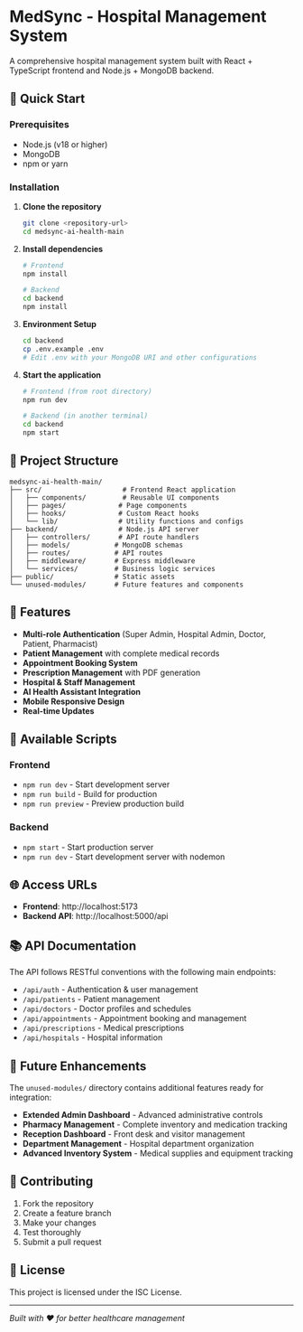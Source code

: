 # MedSync - Hospital Management System

A comprehensive hospital management system built with React + TypeScript frontend and Node.js + MongoDB backend.

## 🚀 Quick Start

### Prerequisites
- Node.js (v18 or higher)
- MongoDB
- npm or yarn

### Installation

1. **Clone the repository**
   ```bash
   git clone <repository-url>
   cd medsync-ai-health-main
   ```

2. **Install dependencies**
   ```bash
   # Frontend
   npm install
   
   # Backend
   cd backend
   npm install
   ```

3. **Environment Setup**
   ```bash
   cd backend
   cp .env.example .env
   # Edit .env with your MongoDB URI and other configurations
   ```

4. **Start the application**
   ```bash
   # Frontend (from root directory)
   npm run dev
   
   # Backend (in another terminal)
   cd backend
   npm start
   ```

## 📁 Project Structure

```
medsync-ai-health-main/
├── src/                    # Frontend React application
│   ├── components/         # Reusable UI components
│   ├── pages/             # Page components
│   ├── hooks/             # Custom React hooks
│   └── lib/               # Utility functions and configs
├── backend/               # Node.js API server
│   ├── controllers/       # API route handlers
│   ├── models/           # MongoDB schemas
│   ├── routes/           # API routes
│   ├── middleware/       # Express middleware
│   └── services/         # Business logic services
├── public/               # Static assets
└── unused-modules/       # Future features and components
```

## 🎯 Features

- **Multi-role Authentication** (Super Admin, Hospital Admin, Doctor, Patient, Pharmacist)
- **Patient Management** with complete medical records
- **Appointment Booking System**
- **Prescription Management** with PDF generation
- **Hospital & Staff Management**
- **AI Health Assistant Integration**
- **Mobile Responsive Design**
- **Real-time Updates**

## 🔧 Available Scripts

### Frontend
- `npm run dev` - Start development server
- `npm run build` - Build for production
- `npm run preview` - Preview production build

### Backend
- `npm start` - Start production server
- `npm run dev` - Start development server with nodemon

## 🌐 Access URLs

- **Frontend**: http://localhost:5173
- **Backend API**: http://localhost:5000/api

## 📚 API Documentation

The API follows RESTful conventions with the following main endpoints:

- `/api/auth` - Authentication & user management
- `/api/patients` - Patient management
- `/api/doctors` - Doctor profiles and schedules
- `/api/appointments` - Appointment booking and management
- `/api/prescriptions` - Medical prescriptions
- `/api/hospitals` - Hospital information

## 🔮 Future Enhancements

The `unused-modules/` directory contains additional features ready for integration:

- **Extended Admin Dashboard** - Advanced administrative controls
- **Pharmacy Management** - Complete inventory and medication tracking
- **Reception Dashboard** - Front desk and visitor management
- **Department Management** - Hospital department organization
- **Advanced Inventory System** - Medical supplies and equipment tracking

## 🤝 Contributing

1. Fork the repository
2. Create a feature branch
3. Make your changes
4. Test thoroughly
5. Submit a pull request

## 📄 License

This project is licensed under the ISC License.

---

*Built with ❤️ for better healthcare management*
